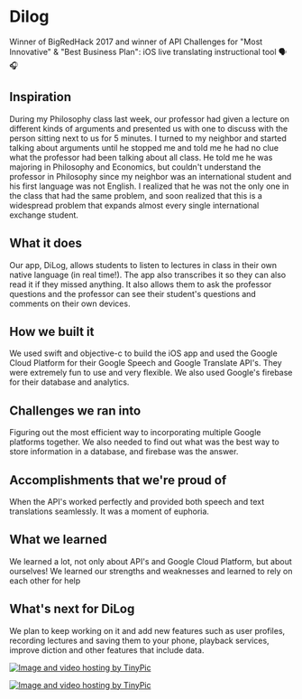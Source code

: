 # Dilog
Winner of BigRedHack 2017 and winner of API Challenges for "Most Innovative" &amp; "Best Business Plan": iOS live translating instructional tool 🗣🎧

## Inspiration
During my Philosophy class last week, our professor had given a lecture on different kinds of arguments and presented us with one to discuss with the person sitting next to us for 5 minutes. I turned to my neighbor and started talking about arguments until he stopped me and told me he had no clue what the professor had been talking about all class. He told me he was majoring in Philosophy and Economics, but couldn't understand the professor in Philosophy since my neighbor was an international student and his first language was not English. I realized that he was not the only one in the class that had the same problem, and soon realized that this is a widespread problem that expands almost every single international exchange student.

## What it does
Our app, DiLog, allows students to listen to lectures in class in their own native language (in real time!). The app also transcribes it so they can also read it if they missed anything. It also allows them to ask the professor questions and the professor can see their student's questions and comments on their own devices.

## How we built it
We used swift and objective-c to build the iOS app and used the Google Cloud Platform for their Google Speech and Google Translate API's. They were extremely fun to use and very flexible. We also used Google's firebase for their database and analytics.

## Challenges we ran into
Figuring out the most efficient way to incorporating multiple Google platforms together. We also needed to find out what was the best way to store information in a database, and firebase was the answer.

## Accomplishments that we're proud of
When the API's worked perfectly and provided both speech and text translations seamlessly. It was a moment of euphoria.

## What we learned
We learned a lot, not only about API's and Google Cloud Platform, but about ourselves! We learned our strengths and weaknesses and learned to rely on each other for help

## What's next for DiLog
We plan to keep working on it and add new features such as user profiles, recording lectures and saving them to your phone, playback services, improve diction and other features that include data.

<a href="http://tinypic.com?ref=wlyqko" target="_blank"><img src="http://i64.tinypic.com/wlyqko.png" border="0" alt="Image and video hosting by TinyPic"></a>

<a href="http://tinypic.com?ref=1692rg4" target="_blank"><img src="http://i64.tinypic.com/1692rg4.png" border="0" alt="Image and video hosting by TinyPic"></a>

